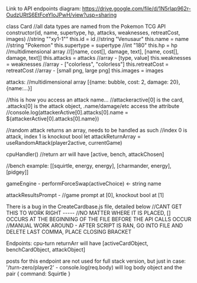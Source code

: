 Link to API endpoints diagram: https://drive.google.com/file/d/1N5rIap962r-OudzURtS6EtFceYIoJPwH/view?usp=sharing

class Card
    //all data types are named from the Pokemon TCG API
    constructor(id, name, supertype, hp, attacks, weaknesses, retreatCost, images)
        //string ""xy1-1""
        this.id = id
        //string "Venusaur"
        this.name = name
        //string "Pokemon"
        this.supertype = supertype
        //int "180"
        this.hp = hp
        //multidimensional array
        //[[name, cost[], damage, text], [name, cost[], damage, text]]
        this.attacks = attacks
        //array - [type, value]
        this.weaknesses = weaknesses
        //array - ["colorless", "colorless"]
        this.retreatCost = retreatCost
        //array - [small png, large png]
        this.images = images

attacks: //multidimensional array
[{name: bubble, cost: 2, damage: 20}, {name:...}]

//this is how you access an attack name...
//attackeractive[0] is the card, .attacks[0] is the attack object, .name/damage/etc access the attribute
//console.log(attackerActive[0].attacks[0].name = ${attackerActive[0].attacks[0].name})

//random attack returns an array, needs to be handled as such
//index 0 is attack, index 1 is knockout bool
let attackReturnArray = useRandomAttack(player2active, currentGame)

cpuHandler() //return arr will have [active, bench, attackChosen]

//bench example: [[squirtle, energy, energy], [charmander, energy], [pidgey]]

gameEngine - performForceSwap(activeChoice) <- string name

attackResultsPrompt - //game prompt at [0], knockout bool at [1]

There is a bug in the CreateCardbase.js file, detailed below
//CANT GET THIS TO WORK RIGHT -----
//NO MATTER WHERE IT IS PLACED, [] OCCURS AT THE BEGINNING OF THE FILE BEFORE THE API CALLS OCCUR
//MANUAL WORK AROUND - AFTER SCRIPT IS RAN, GO INTO FILE AND DELETE LAST COMMA, PLACE CLOSING BRACKET

Endpoints:
cpu-turn returnArr will have [activeCardObject, benchCardObject, attackObject]

posts for this endpoint are not used for full stack version, but just in case:
'/turn-zero/player2' - console.log(req.body) will log body object and the pair { command: Squirtle }
